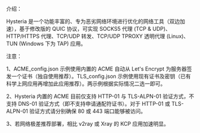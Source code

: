 介绍：

Hysteria 是一个功能丰富的、专为恶劣网络环境进行优化的网络工具（双边加速），基于修改版的 QUIC 协议，可实现 SOCKS5 代理 (TCP & UDP)、HTTP/HTTPS 代理、TCP/UDP 转发、TCP/UDP TPROXY 透明代理 (Linux)、TUN (Windows 下为 TAP) 应用。

注意：

1、ACME_config.json 示例使用内置的 ACME 自动从 Let's Encrypt 为服务器签发一个证书（独自使用推荐）。TLS_config.json 示例使用现有证书及密钥（已有科学上网应用再增加此应用推荐）。两示例根据实际情况二选一即可。

2、Hysteria 内置的 ACME 目前仅支持 HTTP-01 与 TLS-ALPN-01 验证方式，不支持 DNS-01 验证方式（即不支持申请通配符证书）。对于 HTTP-01 或 TLS-ALPN-01 验证方式请分别确保 80 或 443 端口能够被访问。

3、若网络极差推荐部署，相比 v2ray 或 Xray 的 KCP 应用加速明显。
